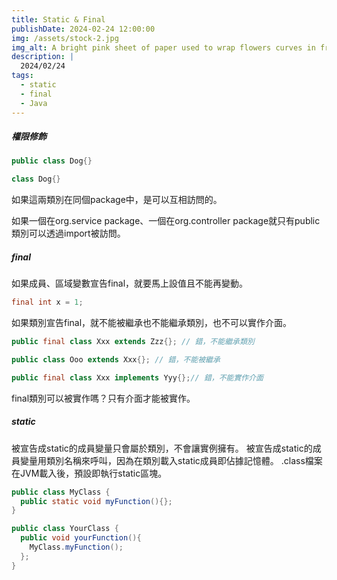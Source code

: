 ```yaml
---
title: Static & Final
publishDate: 2024-02-24 12:00:00
img: /assets/stock-2.jpg
img_alt: A bright pink sheet of paper used to wrap flowers curves in front of rich blue background
description: |
  2024/02/24
tags:
  - static
  - final
  - Java
---
```


##### 權限修飾
```java
public class Dog{}
```
```java
class Dog{}
```
如果這兩類別在同個package中，是可以互相訪問的。

如果一個在org.service package、一個在org.controller package就只有public類別可以透過import被訪問。

##### final
如果成員、區域變數宣告final，就要馬上設值且不能再變動。
```java
final int x = 1;
```
如果類別宣告final，就不能被繼承也不能繼承類別，也不可以實作介面。
```java
public final class Xxx extends Zzz{}; // 錯，不能繼承類別
```
```java
public class Ooo extends Xxx{}; // 錯，不能被繼承
```
```java
public final class Xxx implements Yyy{};// 錯，不能實作介面
```
final類別可以被實作嗎？只有介面才能被實作。
##### static
被宣告成static的成員變量只會屬於類別，不會讓實例擁有。
被宣告成static的成員變量用類別名稱來呼叫，因為在類別載入static成員即佔據記憶體。
.class檔案在JVM載入後，預設即執行static區塊。
```java
public class MyClass {
  public static void myFunction(){};
}
```
```java
public class YourClass {
  public void yourFunction(){
    MyClass.myFunction();
  };
}
```
